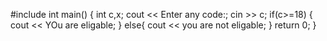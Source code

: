 #include<iostream>
int main()
{
    int c,x;
    cout << Enter any code:;
    cin >> c;
    if(c>=18)
    {
        cout << YOu are eligable;
    }
    else{
        cout << you are  not eligable;
    }
    return 0;
}
